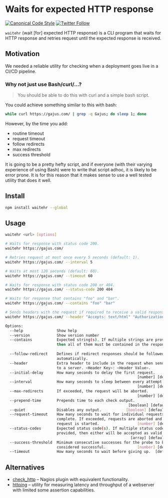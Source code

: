 # Waits for expected HTTP response

[![Canonical Code Style](https://img.shields.io/badge/code%20style-canonical-blue.svg?style=flat-square)](https://github.com/gajus/canonical)
[![Twitter Follow](https://img.shields.io/twitter/follow/kuizinas.svg?style=social&label=Follow)](https://twitter.com/kuizinas)

`waitehr` (wait [for] expected HTTP response) is a CLI program that waits for HTTP response and retries request until the expected response is received.

## Motivation

We needed a reliable utility for checking when a deployment goes live in a CI/CD pipeline.

### Why not just use Bash/curl/...?

> You should be able to do this with curl and a simple bash script.

You could achieve something similar to this with bash:

```bash
while curl https://gajus.com/ | grep -q Gajus; do sleep 1; done
```

However, by the time you add:

- routine timeout
- request timeout
- follow redirects
- max redirects
- success threshold

It is going to be a pretty hefty script, and if everyone (with their varying experience of using Bash) were to write that script adhoc, it is likely to be error prone. It is for this reason that it makes sense to use a well tested utility that does it well.

## Install

```bash
npm install waitehr --global
```

## Usage

```bash
waitehr <url> [options]

# Waits for response with status code 200.
waitehr https://gajus.com/

# Retries request at most once every 5 seconds (default: 1).
waitehr https://gajus.com/ --interval 5

# Waits at most 120 seconds (default: 60).
waitehr https://gajus.com/ --timeout 60

# Waits for response with status code 200 or 404.
waitehr https://gajus.com/ --status-code 200 404

# Waits for response that contains "foo" and "bar".
waitehr https://gajus.com/ --contains "foo" "bar"

# Sends headers with the request if required to receive a valid response
waitehr https://gajus.com/ --header "Accepts: text/html" "Authorization: Bearer fkd9afsda9k"

Options:
  --help               Show help                                       [boolean]
  --version            Show version number                             [boolean]
  --contains           Expected string(s). If multiple strings are provided,
                       then all of them must be contained in the response.
                                                                         [array]
  --follow-redirect    Defines if redirect responses should be followed
                       automatically.                                  [boolean]
  --header             Extra header to include in the request when sending HTTP
                       to a server. <Header Key>: <Header Value>.        [array]
  --initial-delay      How many seconds to delay the first request.
                                                           [number] [default: 0]
  --interval           How many seconds to sleep between every attempt.
                                                           [number] [default: 1]
  --max-redirects      If exceeded, the request will be aborted.
                                                           [number] [default: 5]
  --prepend-time       Prepends time to each check output.
                                                       [boolean] [default: true]
  --quiet              Disables any output.           [boolean] [default: false]
  --request-timeout    How many seconds to wait for individual requests to
                       complete. If exceeded, requests are aborted and a new
                       request is started.                 [number] [default: 5]
  --status-codes       Expected status code(s). If multiple status codes are
                       provided, then either will be accepted as valid.
                                                        [array] [default: "200"]
  --success-threshold  Minimum consecutive successes for the probe to be
                       considered successful.              [number] [default: 1]
  --timeout            How many seconds to wait before giving up.  [default: 60]
```

## Alternatives

- [check_http](https://www.monitoring-plugins.org/doc/man/check_http.html) – Nagios plugin with equivalent functionality.
- [httping](https://www.vanheusden.com/httping/) – utility for measuring latency and throughput of a webserver with limited some assertion capabilities.
